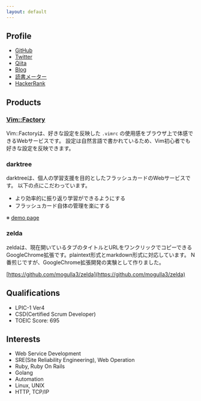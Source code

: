 ```yaml
---
layout: default
---
```


## Profile

- [GitHub](https://github.com/mogulla3)
- [Twitter](https://twitter.com/mogulla3)
- [Qiita](https://qiita.com/mogulla3)
- [Blog](http://sandragon.hatenablog.com/)
- [読書メーター](https://bookmeter.com/users/652493)
- [HackerRank](https://www.hackerrank.com/mogulla3?hr_r=1)

## Products

### [Vim::Factory](http://vimfactory.com)

Vim::Factoryは、好きな設定を反映した `.vimrc` の使用感をブラウザ上で体感できるWebサービスです。
設定は自然言語で書かれているため、Vim初心者でも好きな設定を反映できます。

### darktree

darktreeは、個人の学習支援を目的としたフラッシュカードのWebサービスです。
以下の点にこだわっています。

- より効率的に振り返り学習ができるようにする
- フラッシュカード自体の管理を楽にする

※ [demo page](https://darktree.herokuapp.com/mogulla3/decks)

### zelda

zeldaは、現在開いているタブのタイトルとURLをワンクリックでコピーできるGoogleChrome拡張です。plaintext形式とmarkdown形式に対応しています。
N番煎じですが、GoogleChrome拡張開発の実験として作りました。

[https://github.com/mogulla3/zelda](https://github.com/mogulla3/zelda)

## Qualifications

- LPIC-1 Ver4
- CSD(Certified Scrum Developer)
- TOEIC Score: 695

## Interests

- Web Service Development
- SRE(Site Reliability Engineering), Web Operation
- Ruby, Ruby On Rails
- Golang
- Automation
- Linux, UNIX
- HTTP, TCP/IP
